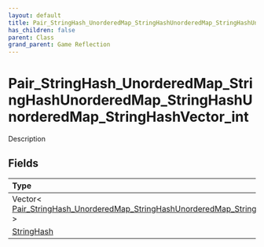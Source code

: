 ```yaml
---
layout: default
title: Pair_StringHash_UnorderedMap_StringHashUnorderedMap_StringHashUnorderedMap_StringHashVector_int
has_children: false
parent: Class
grand_parent: Game Reflection
---
```

# Pair_StringHash_UnorderedMap_StringHashUnorderedMap_StringHashUnorderedMap_StringHashVector_int
Description 

## Fields

| Type | Name |
|:-------------|:--------------|
| Vector< [Pair_StringHash_UnorderedMap_StringHashUnorderedMap_StringHashVector_int](/docs/game-reflection/classes/pair__string_hash__unordered_map__string_hash_unordered_map__string_hash_vector_int) > | value |
| [StringHash](/docs/game-reflection/classes/string_hash) | key |

